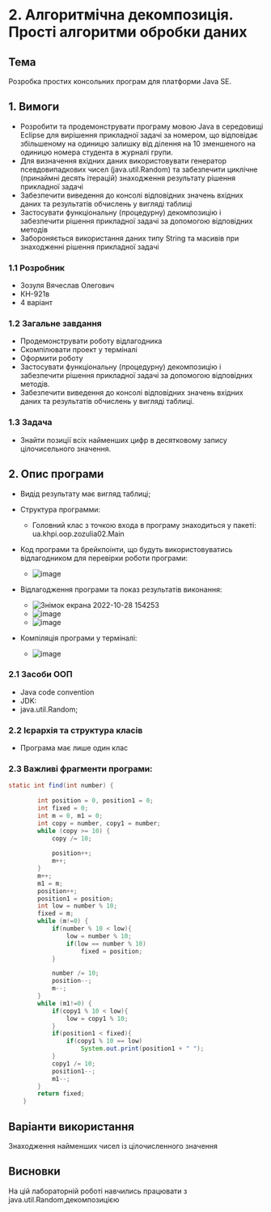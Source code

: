 # 2. Алгоритмічна декомпозиція. Прості алгоритми обробки даних

## Тема
Розробка простих консольних програм для платформи Java SE.
## 1. Вимоги
- Розробити та продемонструвати програму мовою Java в середовищі Eclipse для вирішення прикладної задачі за номером, що відповідає збільшеному на одиницю залишку від ділення на 10 зменшеного на одиницю номера студента в журналі групи.
- Для визначення вхідних даних використовувати генератор псевдовипадкових чисел (java.util.Random) та забезпечити циклічне (принаймні десять ітерацій) знаходження результату рішення прикладної задачі
- Забезпечити виведення до консолі відповідних значень вхідних даних та результатів обчислень у вигляді таблиці
- Застосувати функціональну (процедурну) декомпозицію і забезпечити рішення прикладної задачі за допомогою відповідних методів
- Забороняється використання даних типу String та масивів при знаходженні рішення прикладної задачі

### 1.1 Розробник
- Зозуля Вячеслав Олегович
- КН-921в
- 4 варіант

### 1.2 Загальне завдання
- Продемонструвати роботу відлагодника
- Скомпілювати проект у терміналі
- Оформити роботу
- Застосувати функціональну (процедурну) декомпозицію і забезпечити рішення прикладної задачі за допомогою відповідних методів.
- Забезпечити виведення до консолі відповідних значень вхідних даних та результатів обчислень у вигляді таблиці.

### 1.3 Задача
- Знайти позиції всіх найменших цифр в десятковому запису цілочисельного значення.

## 2. Опис програми
- Видід результату має вигляд таблиці;
- Структура программи:
  - Головний клас з точкою входа в програму знаходиться у пакеті: ua.khpi.oop.zozulia02.Main
- Код програми та брейкпоінти, що будуть використовуватись відлагодником для перевірки роботи програми:
  - ![image](assets/debug1.jpg)

- Відлагодження програми та показ результатів виконання:
  - ![Знімок екрана 2022-10-28 154253](https://user-images.githubusercontent.com/67918913/198590101-f9013998-b5f4-466a-abfa-10aeaaa21bbb.png)
  - ![image](https://user-images.githubusercontent.com/67918913/198590151-ac358d14-b4ed-4de0-99b6-6a05a243b5f6.png)
  - ![image](https://user-images.githubusercontent.com/67918913/198590474-93810bc0-bfce-4c59-b8ad-df189907ad55.png)
- Компіляція програми у терміналі:
  - ![image](https://user-images.githubusercontent.com/67918913/198590555-d3ec25ca-b75a-4009-a7c5-46a2a13245dc.png)
  
### 2.1 Засоби ООП
- Java code convention
- JDK:
- java.util.Random;
  
### 2.2 Ієрархія та структура класів
- Програма має лише один клас
### 2.3 Важливі фрагменти програми:
~~~java
static int find(int number) {
		
		int position = 0, position1 = 0;
		int fixed = 0;
		int m = 0, m1 = 0;
		int copy = number, copy1 = number;
		while (copy >= 10) {
			copy /= 10;
			
			position++;
			m++;
		}
		m++;
		m1 = m;
		position++;
        position1 = position;
		int low = number % 10;
		fixed = m;
		while (m!=0) {
			if(number % 10 < low){
				low = number % 10;
				if(low == number % 10)
				    fixed = position;
			}

			number /= 10;
			position--;
			m--;
		}
		while (m1!=0) {
			if(copy1 % 10 < low){
				low = copy1 % 10;
			}
			if(position1 < fixed){
    			if(copy1 % 10 == low)
    			    System.out.print(position1 + " ");
			}
			copy1 /= 10;
			position1--;
			m1--;
		}
		return fixed;
	}
~~~
## Варіанти використання
  Знаходження найменших чисел із цілочисленного значення
## Висновки
На цій лабораторній роботі навчились працювати з java.util.Random,декомпозицією

